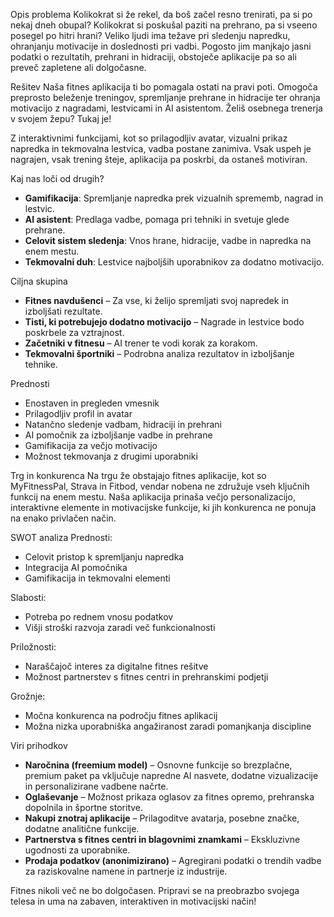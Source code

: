 Opis problema
Kolikokrat si že rekel, da boš začel resno trenirati, pa si po nekaj dneh obupal? Kolikokrat si poskušal paziti na prehrano, pa si vseeno posegel po hitri hrani? Veliko ljudi ima težave pri sledenju napredku, ohranjanju motivacije in doslednosti pri vadbi. Pogosto jim manjkajo jasni podatki o rezultatih, prehrani in hidraciji, obstoječe aplikacije pa so ali preveč zapletene ali dolgočasne.

Rešitev
Naša fitnes aplikacija ti bo pomagala ostati na pravi poti. Omogoča preprosto beleženje treningov, spremljanje prehrane in hidracije ter ohranja motivacijo z nagradami, lestvicami in AI asistentom. Želiš osebnega trenerja v svojem žepu? Tukaj je!

Z interaktivnimi funkcijami, kot so prilagodljiv avatar, vizualni prikaz napredka in tekmovalna lestvica, vadba postane zanimiva. Vsak uspeh je nagrajen, vsak trening šteje, aplikacija pa poskrbi, da ostaneš motiviran.

Kaj nas loči od drugih?
- **Gamifikacija**: Spremljanje napredka prek vizualnih sprememb, nagrad in lestvic.
- **AI asistent**: Predlaga vadbe, pomaga pri tehniki in svetuje glede prehrane.
- **Celovit sistem sledenja**: Vnos hrane, hidracije, vadbe in napredka na enem mestu.
- **Tekmovalni duh**: Lestvice najboljših uporabnikov za dodatno motivacijo.

Ciljna skupina
- **Fitnes navdušenci** – Za vse, ki želijo spremljati svoj napredek in izboljšati rezultate.
- **Tisti, ki potrebujejo dodatno motivacijo** – Nagrade in lestvice bodo poskrbele za vztrajnost.
- **Začetniki v fitnesu** – AI trener te vodi korak za korakom.
- **Tekmovalni športniki** – Podrobna analiza rezultatov in izboljšanje tehnike.

Prednosti
- Enostaven in pregleden vmesnik
- Prilagodljiv profil in avatar
- Natančno sledenje vadbam, hidraciji in prehrani
- AI pomočnik za izboljšanje vadbe in prehrane
- Gamifikacija za večjo motivacijo
- Možnost tekmovanja z drugimi uporabniki

Trg in konkurenca
Na trgu že obstajajo fitnes aplikacije, kot so MyFitnessPal, Strava in Fitbod, vendar nobena ne združuje vseh ključnih funkcij na enem mestu. Naša aplikacija prinaša večjo personalizacijo, interaktivne elemente in motivacijske funkcije, ki jih konkurenca ne ponuja na enako privlačen način.

SWOT analiza
Prednosti:
- Celovit pristop k spremljanju napredka
- Integracija AI pomočnika
- Gamifikacija in tekmovalni elementi

Slabosti:
- Potreba po rednem vnosu podatkov
- Višji stroški razvoja zaradi več funkcionalnosti

Priložnosti:
- Naraščajoč interes za digitalne fitnes rešitve
- Možnost partnerstev s fitnes centri in prehranskimi podjetji

Grožnje:
- Močna konkurenca na področju fitnes aplikacij
- Možna nizka uporabniška angažiranost zaradi pomanjkanja discipline

Viri prihodkov
- **Naročnina (freemium model)** – Osnovne funkcije so brezplačne, premium paket pa vključuje napredne AI nasvete, dodatne vizualizacije in personalizirane vadbene načrte.
- **Oglaševanje** – Možnost prikaza oglasov za fitnes opremo, prehranska dopolnila in športne storitve.
- **Nakupi znotraj aplikacije** – Prilagoditve avatarja, posebne značke, dodatne analitične funkcije.
- **Partnerstva s fitnes centri in blagovnimi znamkami** – Ekskluzivne ugodnosti za uporabnike.
- **Prodaja podatkov (anonimizirano)** – Agregirani podatki o trendih vadbe za raziskovalne namene in partnerje iz industrije.

Fitnes nikoli več ne bo dolgočasen. Pripravi se na preobrazbo svojega telesa in uma na zabaven, interaktiven in motivacijski način!

